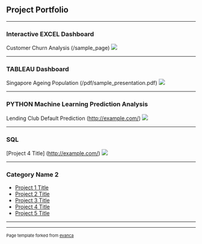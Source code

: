 ## Project Portfolio

---

### Interactive EXCEL Dashboard

Customer Churn Analysis 
(/sample_page)
<img src="images/dummy_thumbnail.jpg?raw=true"/>

---

### TABLEAU Dashboard

Singapore Ageing Population 
(/pdf/sample_presentation.pdf)
<img src="images/dummy_thumbnail.jpg?raw=true"/>

---

### PYTHON Machine Learning Prediction Analysis

Lending Club Default Prediction
(http://example.com/)
<img src="images/dummy_thumbnail.jpg?raw=true"/>

---

### SQL

[Project 4 Title]
(http://example.com/)
<img src="images/dummy_thumbnail.jpg?raw=true"/>

---

### Category Name 2

- [Project 1 Title](http://example.com/)
- [Project 2 Title](http://example.com/)
- [Project 3 Title](http://example.com/)
- [Project 4 Title](http://example.com/)
- [Project 5 Title](http://example.com/)

---




---
<p style="font-size:11px">Page template forked from <a href="https://github.com/evanca/quick-portfolio">evanca</a></p>
<!-- Remove above link if you don't want to attibute -->
